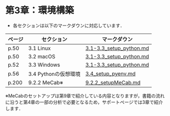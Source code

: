 # 第3章：環境構築

*   各セクションは以下のマークダウンに対応しています．

| ページ | セクション           | マークダウン                                                 |
| ------ | -------------------- | ------------------------------------------------------------ |
| p.50   | 3.1 Linux            | [3.1-3.3_setup_python.md](./3.1-3.3_setup_python.md#linux)   |
| p.50   | 3.2 macOS            | [3.1-3.3_setup_python.md](./3.1-3.3_setup_python.md#macos)   |
| p.52   | 3.3 Windows          | [3.1-3.3_setup_python.md](./3.1-3.3_setup_python.md#windows) |
| p.56   | 3.4 Pythonの仮想環境 | [3.4_setup_pyenv.md](./3.4_setup_pyenv.md)                   |
| p.200  | 9.2.2 MeCab※         | [9.2.2_setupMeCab.md](./9.2.2_setupMeCab.md)                 |



※MeCabのセットアップは第9章で紹介している内容となりますが，書籍の流れに沿うと第4章の一部の分析で必要となるため，サポートページでは3章で紹介します．
